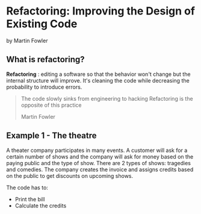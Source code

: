 # Refactoring: Improving the Design of Existing Code
by Martin Fowler

## What is refactoring?
**Refactoring** : editing a software so that the
behavior won't change but the internal structure will improve.
It's cleaning the code while decreasing the probability to introduce
errors.

> The code slowly sinks from engineering to hacking
> Refactoring is the opposite of this practice
>
> Martin Fowler


## Example 1 - The theatre
A theater company participates in many events.
A customer will ask for a certain number of shows and the company
will ask for money based on the paying public and the type of show.
There are 2 types of shows: tragedies and comedies.
The company creates the invoice and assigns credits based on the
public to get discounts on upcoming shows.

The code has to:
 * Print the bill
 * Calculate the credits